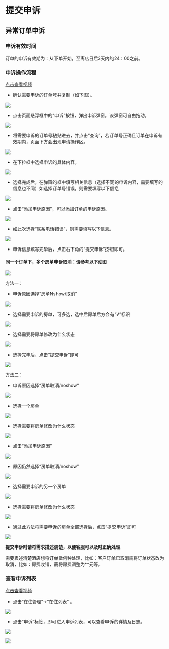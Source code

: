 # 提交申诉

## 异常订单申诉

### 申诉有效时间

订单的申诉有效期为：从下单开始，至离店日后3天内的24：00之前。

### 申诉操作流程

[点击查看视频](http://crs-pms-vidio.oss-cn-beijing.aliyuncs.com/%E5%A4%9C%E5%AE%A1-%E6%8F%90%E4%BA%A4%E7%94%B3%E8%AF%89.mp4)

* 确认需要申诉的订单号并复制（如下图）。

![](../../.gitbook/assets/image%20%28569%29.png)

* 点击页面悬浮框中的“申诉”按钮，弹出申诉弹窗。该弹窗可自由拖动。

![](../../.gitbook/assets/image%20%28430%29.png)

* 将需要申诉的订单号粘贴进去，并点击“查询”，若订单号正确且订单在申诉有效期内，页面下方会出现申请操作区。

![](../../.gitbook/assets/image%20%28578%29.png)

* 在下拉框中选择申诉的具体内容。

![](../../.gitbook/assets/image%20%28314%29.png)

* 选择完成后，在弹窗的框中填写相关信息（选择不同的申诉内容，需要填写的信息也不同）如选择订单号错误，则需要填写以下信息

![](../../.gitbook/assets/image%20%28468%29.png)

* 点击“添加申诉原因”，可以添加订单的申诉原因。

![](../../.gitbook/assets/image%20%2836%29.png)

* 如此次选择“联系电话错误”，则需要填写以下信息。

![](../../.gitbook/assets/image%20%28244%29.png)

* 申诉信息填写完毕后，点击右下角的“提交申诉”按钮即可。

#### 同一个订单下，多个房单申诉取消：请参考以下动图

![](../../.gitbook/assets/tong-yi-ding-dan-duo-fang-dan-shen-su%20%281%29.gif)

方法一：

* 申诉原因选择“房单Nshow/取消“

![](../../.gitbook/assets/image%20%2883%29.png)

* 选择需要申诉的房单，可多选，选中后房单后方会有“√”标识

![](../../.gitbook/assets/image%20%28550%29.png)

* 选择需要将房单修改为什么状态

![](../../.gitbook/assets/image%20%28109%29.png)

* 选择完毕后，点击“提交申诉”即可

![](../../.gitbook/assets/image%20%28407%29.png)

方法二：

* 申诉原因选择“房单取消/noshow“

![](../../.gitbook/assets/image%20%2883%29.png)

* 选择一个房单

![](../../.gitbook/assets/image%20%28593%29.png)

* 选择需要将房单修改为什么状态

![](../../.gitbook/assets/image%20%28109%29.png)

* 点击“添加申诉原因”

![](../../.gitbook/assets/image%20%28384%29.png)

* 原因仍然选择“房单取消/noshow”

![](../../.gitbook/assets/image%20%28679%29.png)

* 选择需要申诉的另一个房单

![](../../.gitbook/assets/image%20%28213%29.png)

* 选择需要将房单修改为什么状态

![](../../.gitbook/assets/image%20%28835%29.png)

* 通过此方法将需要申诉的房单全部选择后，点击“提交申诉”即可

![](../../.gitbook/assets/image%20%28561%29.png)



**提交申诉时请将需求描述清楚，以便客服可以及时正确处理**

需要表述清楚酒店想将订单做何种处理，比如：客户订单已取消需将订单状态改为取消，比如：房费收错，需将房费调整为\*\*元等。

### 查看申诉列表

[点击查看视频](http://crs-pms-vidio.oss-cn-beijing.aliyuncs.com/%E5%A4%9C%E5%AE%A1-%E6%9F%A5%E7%9C%8B%E7%94%B3%E8%AF%89%E5%88%97%E8%A1%A8.mp4)

* 点击“在住管理”→“在住列表” 。

![](../../.gitbook/assets/image%20%28195%29.png)

* 点击“申诉”标签，即可进入申诉列表，可以查看申诉的详情及日志。

![](../../.gitbook/assets/image%20%28721%29.png)

![](../../.gitbook/assets/image%20%28405%29.png)

